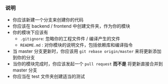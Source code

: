 ### 说明

- 你应该新建一个分支来创建你的代码
- 你应该在 backend / frontend 中创建文件夹，作为你的模块
- 你的模块下应该有
  - `.gitignore`: 忽略你的工程文件件 / 编译产生的文件
  - `README.md` : 对你模块的说明文件，包括依赖库和编译指令
- 当 master 分支更新时，你应该用 `git rebase origin/master` 来将更新添加到你的分支
- 当你的模块完成时，你应该发起一个 `pull request` **而不是** 将更新直接合并到 master 分支
- 你应当在 test 文件夹创建适当的测试
